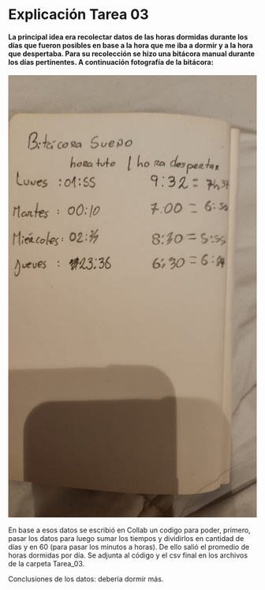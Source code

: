 # Explicación Tarea 03

#### La principal idea era recolectar datos de las horas dormidas durante los días que fueron posibles en base a la hora que me iba a dormir y a la hora que despertaba. Para su recolección se hizo una bitácora manual durante los días pertinentes. A continuación fotografía de la bitácora: 

![Alt text](image.png)

En base a esos datos se escribió en Collab un codigo para poder, primero, pasar los datos para luego sumar los tiempos y dividirlos en cantidad de días y en 60 (para pasar los minutos a horas). De ello salió el promedio de horas dormidas por día. Se adjunta al código y el csv final en los archivos de la carpeta Tarea_03.

Conclusiones de los datos: debería dormir más. 